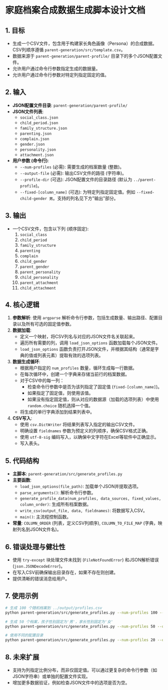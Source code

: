 # 家庭档案合成数据生成脚本设计文档

## 1. 目标

*   生成一个CSV文件，包含用于构建家长角色画像（Persona）的合成数据。CSV列顺序遵循 `parent-generation/src/template.csv`。
*   数据来源于 `parent-generation/parent-profile/` 目录下的多个JSON配置文件。
*   允许用户通过命令行参数指定生成的数据量。
*   允许用户通过命令行参数对特定列指定固定的值。

## 2. 输入

*   **JSON配置文件目录**: `parent-generation/parent-profile/`
*   **JSON文件列表**:
    *   `social_class.json`
    *   `child_period.json`
    *   `family_structure.json`
    *   `parenting.json`
    *   `complain.json`
    *   `gender.json`
    *   `personality.json`
    *   `attachment.json`
*   **用户参数 (命令行)**:
    *   `--num-profiles` (必需): 需要生成的档案数量 (整数)。
    *   `--output-file` (必需): 输出CSV文件的路径 (字符串)。
    *   `--profile-dir` (可选): JSON配置文件的目录路径 (默认为 `../parent-profile`)。
    *   `--fixed-[column_name]` (可选): 为特定列指定固定值。例如 `--fixed-child-gender 男`。支持的列名见下方"输出"部分。

## 3. 输出

*   一个CSV文件，包含以下列 (顺序固定):
    1.  `social_class`
    2.  `child_period`
    3.  `family_structure`
    4.  `parenting`
    5.  `complain`
    6.  `child_gender`
    7.  `parent_gender`
    8.  `parent_personality`
    9.  `child_personality`
    10. `parent_attachment`
    11. `child_attachment`

## 4. 核心逻辑

1.  **参数解析**: 使用 `argparse` 解析命令行参数，包括生成数量、输出路径、配置目录以及所有可选的固定值参数。
2.  **数据加载**:
    *   定义一个映射，将CSV列名与对应的JSON文件名关联起来。
    *   遍历所有需要的列，调用 `load_json_options` 函数加载每个JSON文件。
    *   `load_json_options` 函数负责打开JSON文件，并根据其结构（通常是字典的值或列表元素）提取有效的选项列表。
3.  **数据生成循环**:
    *   根据用户指定的 `num_profiles` 数量，循环生成每一行数据。
    *   在每次循环中，创建一个字典来存储当前行的档案数据。
    *   对于CSV中的每一列：
        *   检查命令行参数中是否为该列指定了固定值 (`fixed-[column_name]`)。
        *   如果指定了固定值，则使用该值。
        *   如果没有指定固定值，则从对应的数据源（加载的选项列表）中使用 `random.choice` 随机选择一个值。
    *   将生成的单行字典添加到结果列表中。
4.  **CSV写入**:
    *   使用 `csv.DictWriter` 将结果列表写入指定的输出CSV文件。
    *   明确设置 `fieldnames` 参数为预定义的列顺序，确保CSV格式正确。
    *   使用 `utf-8-sig` 编码写入，以确保中文字符在Excel等软件中正确显示。
    *   写入表头。

## 5. 代码结构

*   **主脚本**: `parent-generation/src/generate_profiles.py`
*   **主要函数**:
    *   `load_json_options(file_path)`: 加载单个JSON并提取选项。
    *   `parse_arguments()`: 解析命令行参数。
    *   `generate_profile_data(num_profiles, data_sources, fixed_values, column_order)`: 生成所有档案数据。
    *   `write_csv(output_file, data, fieldnames)`: 将数据写入CSV。
    *   `main()`: 主流程控制函数。
*   **常量**: `COLUMN_ORDER` (列表，定义CSV列顺序), `COLUMN_TO_FILE_MAP` (字典，映射列名到JSON文件名)。

## 6. 错误处理与健壮性

*   使用 `try-except` 块处理文件未找到 (`FileNotFoundError`) 和JSON解析错误 (`json.JSONDecodeError`)。
*   在写入CSV前确保输出目录存在，如果不存在则创建。
*   提供清晰的错误消息给用户。

## 7. 使用示例

```bash
# 生成 100 个随机档案到 ../output/profiles.csv
python parent-generation/src/generate_profiles.py --num-profiles 100 --output-file ../output/profiles.csv

# 生成 50 个档案，孩子性别固定为'男'，家长性别固定为'女'
python parent-generation/src/generate_profiles.py --num-profiles 50 --output-file ../output/female_parent_male_child.csv --fixed-child-gender 男 --fixed-parent-gender 女

# 使用不同的配置目录
python parent-generation/src/generate_profiles.py --num-profiles 20 --output-file ../output/custom_profiles.csv --profile-dir path/to/your/profiles
```

## 8. 未来扩展

*   支持为列指定比例分布，而非仅固定值。可以通过更复杂的命令行参数（如JSON字符串）或单独的配置文件实现。
*   增加更多数据验证，例如检查JSON文件中的选项是否为空。
